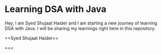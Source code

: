 # Learning DSA with Java

Hey, I am Syed Shujaat Haider and I am starting a new journey of learning DSA with Java. I will be sharing my learnings right here in this repository.

==Syed Shujaat Haider==

===